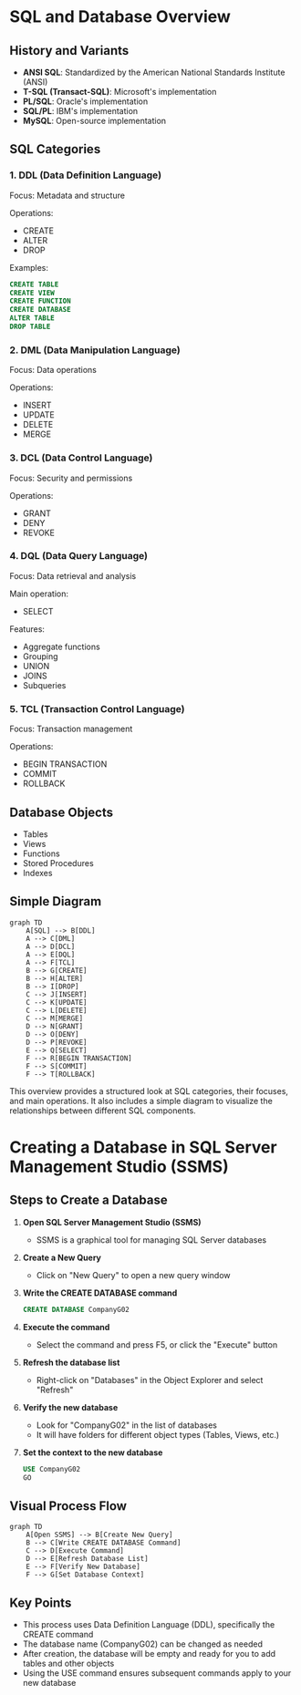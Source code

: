 # SQL and Database Overview

## History and Variants

- **ANSI SQL**: Standardized by the American National Standards Institute (ANSI)
- **T-SQL (Transact-SQL)**: Microsoft's implementation
- **PL/SQL**: Oracle's implementation
- **SQL/PL**: IBM's implementation
- **MySQL**: Open-source implementation

## SQL Categories

### 1. DDL (Data Definition Language)
Focus: Metadata and structure

Operations:
- CREATE
- ALTER
- DROP

Examples:
```sql
CREATE TABLE
CREATE VIEW
CREATE FUNCTION
CREATE DATABASE
ALTER TABLE
DROP TABLE
```

### 2. DML (Data Manipulation Language)
Focus: Data operations

Operations:
- INSERT
- UPDATE
- DELETE
- MERGE

### 3. DCL (Data Control Language)
Focus: Security and permissions

Operations:
- GRANT
- DENY
- REVOKE

### 4. DQL (Data Query Language)
Focus: Data retrieval and analysis

Main operation:
- SELECT

Features:
- Aggregate functions
- Grouping
- UNION
- JOINS
- Subqueries

### 5. TCL (Transaction Control Language)
Focus: Transaction management

Operations:
- BEGIN TRANSACTION
- COMMIT
- ROLLBACK

## Database Objects

- Tables
- Views
- Functions
- Stored Procedures
- Indexes

## Simple Diagram

```mermaid
graph TD
    A[SQL] --> B[DDL]
    A --> C[DML]
    A --> D[DCL]
    A --> E[DQL]
    A --> F[TCL]
    B --> G[CREATE]
    B --> H[ALTER]
    B --> I[DROP]
    C --> J[INSERT]
    C --> K[UPDATE]
    C --> L[DELETE]
    C --> M[MERGE]
    D --> N[GRANT]
    D --> O[DENY]
    D --> P[REVOKE]
    E --> Q[SELECT]
    F --> R[BEGIN TRANSACTION]
    F --> S[COMMIT]
    F --> T[ROLLBACK]
```

This overview provides a structured look at SQL categories, their focuses, and main operations. It also includes a simple diagram to visualize the relationships between different SQL components.


# Creating a Database in SQL Server Management Studio (SSMS)

## Steps to Create a Database

1. **Open SQL Server Management Studio (SSMS)**
   - SSMS is a graphical tool for managing SQL Server databases

2. **Create a New Query**
   - Click on "New Query" to open a new query window

3. **Write the CREATE DATABASE command**
   ```sql
   CREATE DATABASE CompanyG02
   ```

4. **Execute the command**
   - Select the command and press F5, or click the "Execute" button

5. **Refresh the database list**
   - Right-click on "Databases" in the Object Explorer and select "Refresh"

6. **Verify the new database**
   - Look for "CompanyG02" in the list of databases
   - It will have folders for different object types (Tables, Views, etc.)

7. **Set the context to the new database**
   ```sql
   USE CompanyG02
   GO
   ```

## Visual Process Flow

```mermaid
graph TD
    A[Open SSMS] --> B[Create New Query]
    B --> C[Write CREATE DATABASE Command]
    C --> D[Execute Command]
    D --> E[Refresh Database List]
    E --> F[Verify New Database]
    F --> G[Set Database Context]
```

## Key Points

- This process uses Data Definition Language (DDL), specifically the CREATE command
- The database name (CompanyG02) can be changed as needed
- After creation, the database will be empty and ready for you to add tables and other objects
- Using the USE command ensures subsequent commands apply to your new database
